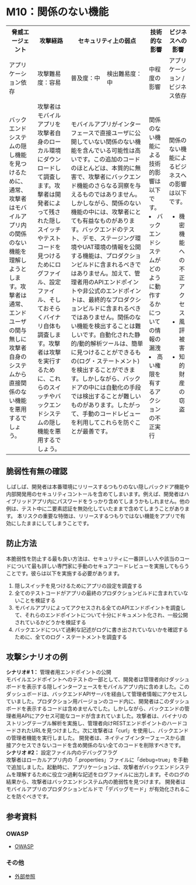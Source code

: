 # M10：関係のない機能

<table>
 <tr>
  <th>脅威エージェント</th>
  <th>攻撃経路</th>
  <th colspan="2">セキュリティ上の弱点</th>
  <th>技術的な影響</th>
  <th>ビジネスへの影響</th>
 </tr>
 <tr>
  <td>アプリケーション依存 </td>
  <td>攻撃難易度：容易</td>
  <td>普及度：中</td>
  <td>検出難易度：中</td>
  <td>中程度の影響</td>
  <td>アプリケーション / ビジネス依存</td>
 </tr>
 <tr>
  <td>バックエンドシステムの隠し機能を見つけるために、通常、攻撃者はモバイルアプリ内の関係のない機能を理解しようとします。攻撃者は通常、エンドユーザの関与無しに攻撃者自身のシステムから直接関係のない機能を悪用するでしょう。</td>
  <td> 攻撃者はモバイルアプリを攻撃者自身のローカル環境にダウンロードして調査します。攻撃者は開発者によって残された隠しスイッチやテストコードを見つけるためにログファイル、設定ファイル、そしておそらくバイナリ自体も調査します。攻撃者は攻撃を実行するために、これらのスイッチやバックエンドシステムの隠し機能を悪用するでしょう。</td>
  <td colspan="2">モバイルアプリがインターフェースで直接ユーザに公開していない関係のない機能を含んでいる可能性は高いです。この追加のコードのほとんどは、本質的に無害で、攻撃者にバックエンド機能のさらなる洞察を与えるものではありません。しかしながら、関係のない機能の中には、攻撃者にとても有益なものがあります。バックエンドのテスト、デモ、ステージング環境やUAT環境の情報を公開する機能は、プロダクションビルドに含まれるべきではありません。加えて、管理者用のAPIエンドポイントや非公式のエンドポイントは、最終的なプロダクションビルドに含まれるべきではありません。関係のない機能を検出することは難しいです。自動化された静的/動的解析ツールは、簡単に見つけることができるもの(ログ・ステートメント)を検出することができます。しかしながら、バックドアの中には自動化の手段では検出することが難しいものがあります。したがって、手動のコードレビューを利用してこれらを防ぐことが最善です。</td><td>関係のない機能による技術的影響は以下です。
  <lu>
   <li> バックエンドシステムがどのように動作するかについての情報の漏洩</li>
   <li>高い権限を有するアクションの不正実行</li>
  </lu>
  </td>
  <td>関係のない機能によるビジネスへの影響は以下です。
   <ul>
    <li> 機密機能への不正アクセス</li>
    <li> 風評被害</li>
    <li>知的財産の窃盗</li>
   </ul>
  </td>
 </tr>
</table>



## 脆弱性有無の確認
しばしば、開発者は本番環境にリリースするつもりのない隠しバックドア機能や内部開発用のセキュリティコントールを含めてしまいます。例えば、開発者はハイブリッドアプリ内にパスワードをうっかり含めてしまうかもしれません。他の例は、テスト中に二要素認証を無効化していたままで含めてしまうことがあります。
本リスクの重要な特徴は、リリースするつもりではない機能をアプリで有効にしたままにしてしまうことです。


## 防止方法
本脆弱性を防止する最も良い方法は、セキュリティに一番詳しい人や該当のコードについて最も詳しい専門家に手動のセキュアコードレビューを実施してもらうことです。彼らは以下を実施する必要があります。
 1. 隠しスイッチを見つけるためにアプリの設定を調査する
 2. 全てのテストコードがアプリの最終のプロダクションビルドに含まれていないことを検証する
 3. モバイルアプリによってアクセスされる全てのAPIエンドポイントを調査して、それらのエンドポイントについて十分にドキュメント化され、一般公開されているかどうかを検証する
 4. バックエンドについて過剰な記述がログに書き出されていないかを確認するために、全てのログ・ステートメントを調査する


## 攻撃シナリオの例
**シナリオ# 1：** 管理者用エンドポイントの公開<br>
モバイルエンドポイントへのテストの一部として、開発者は管理者向けダッシュボードを表示する隠しインターフェースをモバイルアプリ内に含めました。このダッシュボードは、バックエンドAPIサーバを経由して管理者情報にアクセスしていました。プロダクション用バージョンのコード内に、開発者はこのダッシュボードを表示するコードは含めませんでした。しかしながら、バックエンドの管理者用APIにアクセス可能なコードが含まれていました。攻撃者は、バイナリのストリングテーブル解析を実施し、管理者向けRESTエンドポイントのハードコードされたURLを見つけました。次に攻撃者は「curl」を使用し、バックエンドの管理者機能を実行しました。
開発者は、ネイティブインターフェースから直接アクセスできないコードを含め関係のない全てのコードを削除すべきです。
 
**シナリオ #2：** 設定ファイル内のデバッグフラグ<br>
攻撃者はローカルアプリ内の「.properties」ファイルに「debug=true」を手動で追加しました。起動時に、アプリケーションは、攻撃者がバックエンドシステムを理解するために役立つ過剰な記述をログファイルに出力します。そのログの結果から、攻撃者はバックエンドシステム内の脆弱性を見つけます。
開発者はモバイルアプリのプロダクションビルドで「デバッグモード」が有効化されることを防ぐべきです。

## 参考資料
### OWASP
 - [OWASP](https://www.owasp.org/)
 
### その他
 - [外部参照](http://cwe.mitre.org/)
